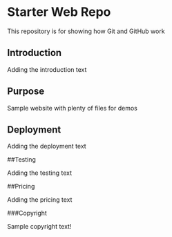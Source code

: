 # Starter Web Repo

This repository is for showing how Git and GitHub work

## Introduction

Adding the introduction text

## Purpose

Sample website with plenty of files for demos

## Deployment

Adding the deployment text

##Testing

Adding the testing text


##Pricing

Adding the pricing text

###Copyright

Sample copyright text!